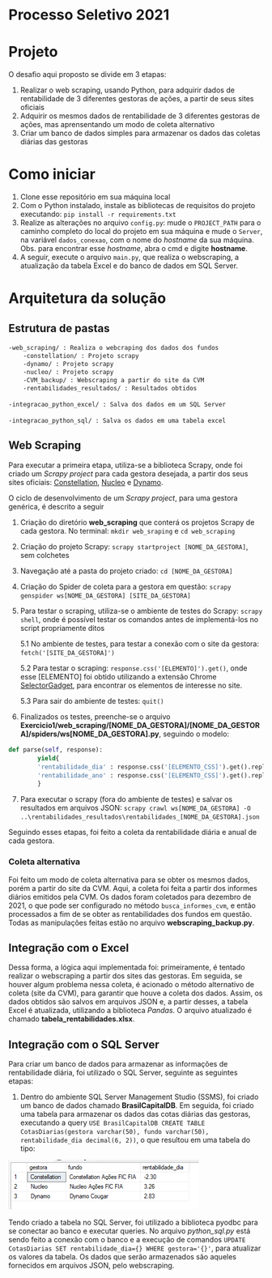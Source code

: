 # Processo Seletivo 2021

# Projeto
O desafio aqui proposto se divide em 3 etapas:

1. Realizar o web scraping, usando Python, para adquirir dados de rentabilidade de 3 diferentes gestoras de ações, a partir de seus sites oficiais
2. Adquirir os mesmos dados de rentabilidade de 3 diferentes gestoras de ações, mas aprensentando um modo de coleta alternativo
3. Criar um banco de dados simples para armazenar os dados das coletas diárias das gestoras

# Como iniciar
1. Clone esse repositório em sua máquina local
2. Com o Python instalado, instale as bibliotecas de requisitos do projeto executando: ``pip install -r requirements.txt``
3. Realize as alterações no arquivo ``config.py``: mude o ``PROJECT_PATH`` para o caminho completo do local do projeto em sua máquina e mude o ``Server``, na variável ``dados_conexao``, com o nome do *hostname* da sua máquina. Obs. para encontrar esse *hostname*, abra o cmd e digite **hostname**.
4. A seguir, execute o arquivo ``main.py``, que realiza o webscraping, a atualização da tabela Excel e do banco de dados em SQL Server.

# Arquitetura da solução

## Estrutura de pastas
    -web_scraping/ : Realiza o webcraping dos dados dos fundos
        -constellation/ : Projeto scrapy 
        -dynamo/ : Projeto scrapy
        -nucleo/ : Projeto scrapy
        -CVM_backup/ : Webscraping a partir do site da CVM
        -rentabilidades_resultados/ : Resultados obtidos

    -integracao_python_excel/ : Salva dos dados em um SQL Server

    -integracao_python_sql/ : Salva os dados em uma tabela excel

    
## Web Scraping

Para executar a primeira etapa, utiliza-se a biblioteca Scrapy, onde foi criado um *Scrapy project* para cada gestora desejada, a partir dos seus sites oficiais: [Constellation](https://constellation.com.br/pra-voce/), [Nucleo](https://www.nucleocapital.com.br/) e [Dynamo](https://www.dynamo.com.br/pt). 

O ciclo de desenvolvimento de um *Scrapy project*, para uma gestora genérica, é descrito a seguir

1. Criação do diretório **web_scraping** que conterá os projetos Scrapy de cada gestora. No terminal: ``mkdir web_sraping`` e ``cd web_scraping``
2. Criação do projeto Scrapy: ``scrapy startproject [NOME_DA_GESTORA]``, sem colchetes
3. Navegação até a pasta do projeto criado: ``cd [NOME_DA_GESTORA]``
4. Criação do Spider de coleta para a gestora em questão: ``scrapy genspider ws[NOME_DA_GESTORA] [SITE_DA_GESTORA]``
5. Para testar o scraping, utiliza-se o ambiente de testes do Scrapy: ``scrapy shell``, onde é possível testar os comandos antes de implementá-los no script propriamente ditos 

    5.1 No ambiente de testes, para testar a conexão com o site da gestora: ``fetch('[SITE_DA_GESTORA]')``

    5.2 Para testar o scraping: ``response.css('[ELEMENTO]').get()``, onde esse [ELEMENTO] foi obtido utilizando a extensão Chrome [SelectorGadget](https://chrome.google.com/webstore/detail/selectorgadget/mhjhnkcfbdhnjickkkdbjoemdmbfginb?hl=pt-BR), para encontrar os elementos de interesse no site. 

    5.3 Para sair do ambiente de testes: ``quit()``

6. Finalizados os testes, preenche-se o arquivo **Exercicio1/web_scraping/[NOME_DA_GESTORA]/[NOME_DA_GESTORA]/spiders/ws[NOME_DA_GESTORA].py**, seguindo o modelo: 

```Python
def parse(self, response):
        yield{
        'rentabilidade_dia' : response.css('[ELEMENTO_CSS]').get().replace(',', '.'),
        'rentabilidade_ano' : response.css('[ELEMENTO_CSS]').get().replace(',', '.')
        }
```

7. Para executar o scrapy (fora do ambiente de testes) e salvar os resultados em arquivos JSON: ``scrapy crawl ws[NOME_DA_GESTORA] -O ..\rentabilidades_resultados\rentabilidades_[NOME_DA_GESTORA].json``

Seguindo esses etapas, foi feito a coleta da rentabilidade diária e anual de cada gestora. 

### Coleta alternativa

Foi feito um modo de coleta alternativa para se obter os mesmos dados, porém a partir do site da CVM. Aqui, a coleta foi feita a partir dos informes diários emitidos pela CVM. Os dados foram coletados para dezembro de 2021, o que pode ser configurado no método ``busca_informes_cvm``, e então processados a fim de se obter as rentabilidades dos fundos em questão. Todas as manipulações feitas estão no arquivo **webscraping_backup.py**. 

## Integração com o Excel

Dessa forma, a lógica aqui implementada foi: primeiramente, é tentado realizar o webscraping a partir dos sites das gestoras. Em seguida, se houver algum problema nessa coleta, é acionado o método alternativo de coleta (site da CVM), para garantir que houve a coleta dos dados. Assim, os dados obtidos são salvos em arquivos JSON e, a partir desses, a tabela Excel é atualizada, utilizando a biblioteca *Pandas*. O arquivo atualizado é chamado **tabela_rentabilidades.xlsx**.

## Integração com o SQL Server

Para criar um banco de dados para armazenar as informações de rentabilidade diária, foi utilizado o SQL Server, seguinte as seguintes etapas:

1. Dentro do ambiente SQL Server Management Studio (SSMS), foi criado um banco de dados chamado **BrasilCapitalDB**. Em seguida, foi criado uma tabela para armazenar os dados das cotas diárias das gestoras, executando a query  ``USE BrasilCapitalDB CREATE TABLE CotasDiarias(gestora varchar(50), fundo varchar(50), rentabilidade_dia decimal(6, 2))``, o que resultou em uma tabela do tipo: 

![imagem_tabela.png](imagem_tabela.png)

Tendo criado a tabela no SQL Server, foi utilizado a biblioteca pyodbc para se conectar ao banco e executar queries. No arquivo *python_sql.py* está sendo feito a conexão com o banco e a execução de comandos ``UPDATE CotasDiarias SET rentabilidade_dia={} WHERE gestora='{}'``, para atualizar os valores da tabela. Os dados que serão armazenados são aqueles fornecidos em arquivos JSON, pelo webscraping.

